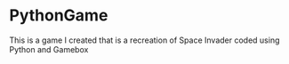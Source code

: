 # PythonGame
This is a game I created that is a recreation of Space Invader coded using Python and Gamebox
